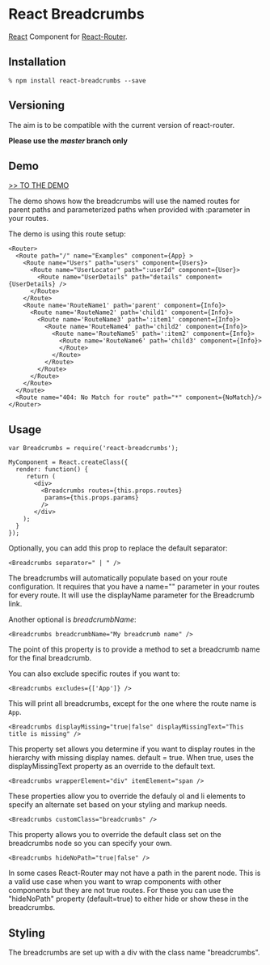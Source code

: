 # React Breadcrumbs

[React][1] Component for [React-Router][4].

## Installation

    % npm install react-breadcrumbs --save

## Versioning

  The aim is to be compatible with the current
  version of react-router.

  **Please use the _master_ branch only**

## Demo

[>> TO THE DEMO][2]

The demo shows how the breadcrumbs will use the named routes for parent paths and 
parameterized paths when provided with :parameter in your routes.

The demo is using this route setup:

    <Router>
      <Route path="/" name="Examples" component={App} >
        <Route name="Users" path="users" component={Users}>
          <Route name="UserLocator" path=":userId" component={User}>
            <Route name="UserDetails" path="details" component={UserDetails} />
          </Route>
        </Route>
        <Route name='RouteName1' path='parent' component={Info}>
          <Route name='RouteName2' path='child1' component={Info}>
            <Route name='RouteName3' path=':item1' component={Info}>
              <Route name='RouteName4' path='child2' component={Info}>
                <Route name='RouteName5' path=':item2' component={Info}>
                  <Route name='RouteName6' path='child3' component={Info}>
                  </Route>
                </Route>
              </Route>
            </Route>
          </Route>
        </Route>
      </Route>
      <Route name="404: No Match for route" path="*" component={NoMatch}/>
    </Router>


## Usage

    var Breadcrumbs = require('react-breadcrumbs');

    MyComponent = React.createClass({
      render: function() {
         return (
           <div>
             <Breadcrumbs routes={this.props.routes}
              params={this.props.params}
             />
           </div>
        );
      }
    });

Optionally, you can add this prop to replace the default separator:

    <Breadcrumbs separator=" | " />

The breadcrumbs will automatically populate based on your
route configuration. It requires that you have a name="" parameter
in your routes for every route. It will use the displayName parameter
for the Breadcrumb link.

Another optional is _breadcrumbName_:

    <Breadcrumbs breadcrumbName="My breadcrumb name" />

The point of this property is to provide a method to set a breadcrumb name for the final breadcrumb.

You can also exclude specific routes if you want to:

    <Breadcrumbs excludes={['App']} />

This will print all breadcrumbs, except for the one where the route name is `App`.

    <Breadcrumbs displayMissing="true|false" displayMissingText="This title is missing" />

This property set allows you determine if you want to display routes in the hierarchy with missing display names.
default = true. When true, uses the displayMissingText property as an override to the default text.

    <Breadcrumbs wrapperElement="div" itemElement="span />

These properties allow you to override the defauly ol and li elements to specify an alternate set based on your styling
and markup needs.

    <Breadcrumbs customClass="breadcrumbs" />

This property allows you to override the default class set on the breadcrumbs node so you can specify your own.

    <Breadcrumbs hideNoPath="true|false" />

In some cases React-Router may not have a path in the parent node. This is a valid use case when you want to wrap components
with other components but they are not true routes. For these you can use the "hideNoPath" property (default=true) to either
hide or show these in the breadcrumbs.


## Styling

The breadcrumbs are set up with a div with the class name "breadcrumbs".

[1]: https://facebook.github.io/react
[2]: http://breadcrumbs.surge.sh/index.html
[3]: https://github.com/svenanders/react-breadcrumbs/issues/1
[4]: https://github.com/rackt/react-router
[5]: https://github.com/svenanders/react-breadcrumbs
